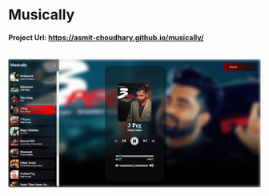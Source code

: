 # Musically

#### Project Url: <a>https://asmit-choudhary.github.io/musically/</a>
<br>
<img src = "musically.jpg">
